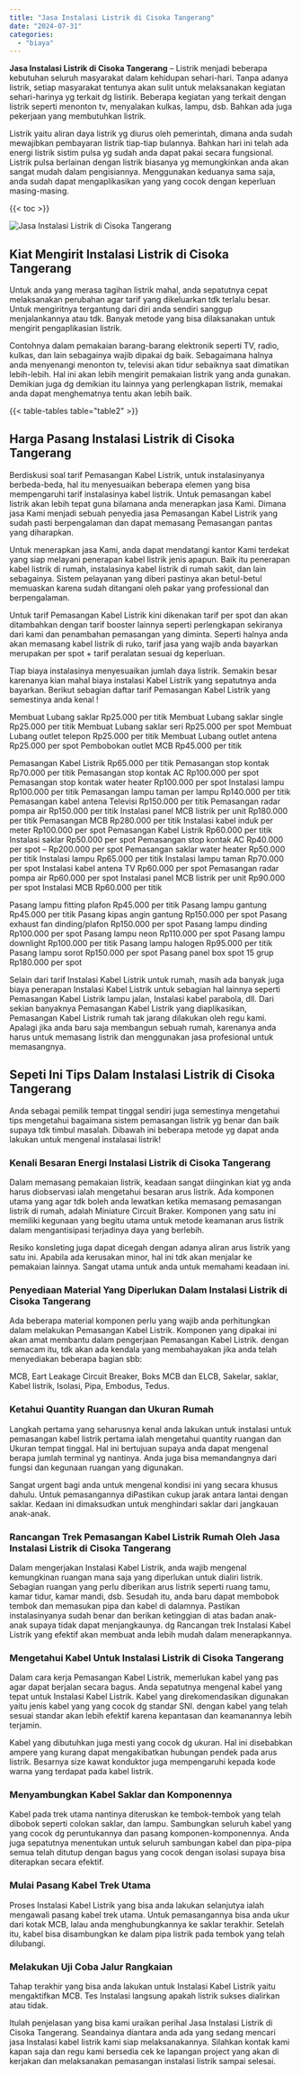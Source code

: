 ```yaml
---
title: "Jasa Instalasi Listrik di Cisoka Tangerang"
date: "2024-07-31"
categories: 
  - "biaya"
---
```


**Jasa Instalasi Listrik di Cisoka Tangerang** – Listrik menjadi beberapa kebutuhan seluruh masyarakat dalam kehidupan sehari-hari. Tanpa adanya listrik, setiap masyarakat tentunya akan sulit untuk melaksanakan kegiatan sehari-harinya yg terkait dg listirik. Beberapa kegiatan yang terkait dengan listrik seperti menonton tv, menyalakan kulkas, lampu, dsb. Bahkan ada juga pekerjaan yang membutuhkan listrik.

Listrik yaitu aliran daya listrik yg diurus oleh pemerintah, dimana anda sudah mewajibkan pembayaran listrik tiap-tiap bulannya. Bahkan hari ini telah ada energi listrik sistim pulsa yg sudah anda dapat pakai secara fungsional. Listrik pulsa berlainan dengan listrik biasanya yg memungkinkan anda akan sangat mudah dalam pengisiannya. Menggunakan keduanya sama saja, anda sudah dapat mengaplikasikan yang yang cocok dengan keperluan masing-masing.

{{< toc >}}

![Jasa Instalasi Listrik di Cisoka Tangerang](/images/instalasi-listrik-murah08.png)

## Kiat Mengirit Instalasi Listrik di Cisoka Tangerang

Untuk anda yang merasa tagihan listrik mahal, anda sepatutnya cepat melaksanakan perubahan agar tarif yang dikeluarkan tdk terlalu besar. Untuk mengiritnya tergantung dari diri anda sendiri sanggup menjalankannya atau tdk. Banyak metode yang bisa dilaksanakan untuk mengirit pengaplikasian listrik.

Contohnya dalam pemakaian barang-barang elektronik seperti TV, radio, kulkas, dan lain sebagainya wajib dipakai dg baik. Sebagaimana halnya anda menyenangi menonton tv, televisi akan tidur sebaiknya saat dimatikan lebih-lebih. Hal ini akan lebih mengirit pemakaian listrik yang anda gunakan. Demikian juga dg demikian itu lainnya yang perlengkapan listrik, memakai anda dapat menghematnya tentu akan lebih baik.

{{< table-tables table="table2" >}}

## Harga Pasang Instalasi Listrik di Cisoka Tangerang

Berdiskusi soal tarif Pemasangan Kabel Listrik, untuk instalasinyanya berbeda-beda, hal itu menyesuaikan beberapa elemen yang bisa mempengaruhi tarif instalasinya kabel listrik. Untuk pemasangan kabel listrik akan lebih tepat guna bilamana anda menerapkan jasa Kami. Dimana jasa Kami menjadi sebuah penyedia jasa Pemasangan Kabel Listrik yang sudah pasti berpengalaman dan dapat memasang Pemasangan pantas yang diharapkan.

Untuk menerapkan jasa Kami, anda dapat mendatangi kantor Kami terdekat yang siap melayani penerapan kabel listrik jenis apapun. Baik itu penerapan kabel listrik di rumah, instalasinya kabel listrik di rumah sakit, dan lain sebagainya. Sistem pelayanan yang diberi pastinya akan betul-betul memuaskan karena sudah ditangani oleh pakar yang professional dan berpengalaman.

Untuk tarif Pemasangan Kabel Listrik kini dikenakan tarif per spot dan akan ditambahkan dengan tarif booster lainnya seperti perlengkapan sekiranya dari kami dan penambahan pemasangan yang diminta. Seperti halnya anda akan memasang kabel listrik di ruko, tarif jasa yang wajib anda bayarkan merupakan per spot + tarif peralatan sesuai dg keperluan.

Tiap biaya instalasinya menyesuaikan jumlah daya listrik. Semakin besar karenanya kian mahal biaya instalasi Kabel Listrik yang sepatutnya anda bayarkan. Berikut sebagian daftar tarif Pemasangan Kabel Listrik yang semestinya anda kenal !

Membuat Lubang saklar Rp25.000 per titik Membuat Lubang saklar single Rp25.000 per titik Membuat Lubang saklar seri Rp25.000 per spot Membuat Lubang outlet telepon Rp25.000 per titik Membuat Lubang outlet antena Rp25.000 per spot Pembobokan outlet MCB Rp45.000 per titik

Pemasangan Kabel Listrik Rp65.000 per titik Pemasangan stop kontak Rp70.000 per titik Pemasangan stop kontak AC Rp100.000 per spot Pemasangan stop kontak water heater Rp100.000 per spot Instalasi lampu Rp100.000 per titik Pemasangan lampu taman per lampu Rp140.000 per titik Pemasangan kabel antena Televisi Rp150.000 per titik Pemasangan radar pompa air Rp150.000 per titik Instalasi panel MCB listrik per unit Rp180.000 per titik Pemasangan MCB Rp280.000 per titik Instalasi kabel induk per meter Rp100.000 per spot Pemasangan Kabel Listrik Rp60.000 per titik Instalasi saklar Rp50.000 per spot Pemasangan stop kontak AC Rp40.000 per spot – Rp200.000 per spot Pemasangan saklar water heater Rp50.000 per titik Instalasi lampu Rp65.000 per titik Instalasi lampu taman Rp70.000 per spot Instalasi kabel antena TV Rp60.000 per spot Pemasangan radar pompa air Rp60.000 per spot Instalasi panel MCB listrik per unit Rp90.000 per spot Instalasi MCB Rp60.000 per titik

Pasang lampu fitting plafon Rp45.000 per titik Pasang lampu gantung Rp45.000 per titik Pasang kipas angin gantung Rp150.000 per spot Pasang exhaust fan dinding/plafon Rp150.000 per spot Pasang lampu dinding Rp100.000 per spot Pasang lampu neon Rp110.000 per spot Pasang lampu downlight Rp100.000 per titik Pasang lampu halogen Rp95.000 per titik Pasang lampu sorot Rp150.000 per spot Pasang panel box spot 15 grup Rp180.000 per spot

Selain dari tarif Instalasi Kabel Listrik untuk rumah, masih ada banyak juga biaya penerapan Instalasi Kabel Listrik untuk sebagian hal lainnya seperti Pemasangan Kabel Listrik lampu jalan, Instalasi kabel parabola, dll. Dari sekian banyaknya Pemasangan Kabel Listrik yang diaplikasikan, Pemasangan Kabel Listrik rumah tak jarang dilakukan oleh regu kami. Apalagi jika anda baru saja membangun sebuah rumah, karenanya anda harus untuk memasang listrik dan menggunakan jasa profesional untuk memasangnya.

## Sepeti Ini Tips Dalam Instalasi Listrik di Cisoka Tangerang


Anda sebagai pemilik tempat tinggal sendiri juga semestinya mengetahui tips mengetahui bagaimana sistem pemasangan listrik yg benar dan baik supaya tdk timbul masalah. Dibawah ini beberapa metode yg dapat anda lakukan untuk mengenal instalasai listrik!

### Kenali Besaran Energi Instalasi Listrik di Cisoka Tangerang

Dalam memasang pemakaian listrik, keadaan sangat diinginkan kiat yg anda harus diobservasi ialah mengetahui besaran arus listrik. Ada komponen utama yang agar tdk boleh anda lewatkan ketika memasang pemasangan listrik di rumah, adalah Miniature Circuit Braker. Komponen yang satu ini memiliki kegunaan yang begitu utama untuk metode keamanan arus listrik dalam mengantisipasi terjadinya daya yang berlebih.

Resiko konsleting juga dapat dicegah dengan adanya aliran arus listrik yang satu ini. Apabila ada kerusakan minor, hal ini tdk akan menjalar ke pemakaian lainnya. Sangat utama untuk anda untuk memahami keadaan ini.

### Penyediaan Material Yang Diperlukan Dalam Instalasi Listrik di Cisoka Tangerang

Ada beberapa material komponen perlu yang wajib anda perhitungkan dalam melakukan Pemasangan Kabel Listrik. Komponen yang dipakai ini akan amat membantu dalam pengerjaan Pemasangan Kabel Listrik. dengan semacam itu, tdk akan ada kendala yang membahayakan jika anda telah menyediakan beberapa bagian sbb:

MCB, Eart Leakage Circuit Breaker, Boks MCB dan ELCB, Sakelar, saklar, Kabel listrik, Isolasi, Pipa, Embodus, Tedus.

### Ketahui Quantity Ruangan dan Ukuran Rumah

Langkah pertama yang seharusnya kenal anda lakukan untuk instalasi untuk pemasangan kabel listrik pertama ialah mengetahui quantity ruangan dan Ukuran tempat tinggal. Hal ini bertujuan supaya anda dapat mengenal berapa jumlah terminal yg nantinya. Anda juga bisa memandangnya dari fungsi dan kegunaan ruangan yang digunakan.

Sangat urgent bagi anda untuk mengenal kondisi ini yang secara khusus dahulu. Untuk pemasangannya diPastikan cukup jarak antara lantai dengan saklar. Kedaan ini dimaksudkan untuk menghindari saklar dari jangkauan anak-anak.

### Rancangan Trek Pemasangan Kabel Listrik Rumah Oleh Jasa Instalasi Listrik di Cisoka Tangerang

Dalam mengerjakan Instalasi Kabel Listrik, anda wajib mengenal kemungkinan ruangan mana saja yang diperlukan untuk dialiri listrik. Sebagian ruangan yang perlu diberikan arus listrik seperti ruang tamu, kamar tidur, kamar mandi, dsb. Sesudah itu, anda baru dapat membobok tembok dan memasukan pipa dan kabel di dalamnya. Pastikan instalasinyanya sudah benar dan berikan ketinggian di atas badan anak-anak supaya tidak dapat menjangkaunya. dg Rancangan trek Instalasi Kabel Listrik yang efektif akan membuat anda lebih mudah dalam menerapkannya.

### Mengetahui Kabel Untuk Instalasi Listrik di Cisoka Tangerang

Dalam cara kerja Pemasangan Kabel Listrik, memerlukan kabel yang pas agar dapat berjalan secara bagus. Anda sepatutnya mengenal kabel yang tepat untuk Instalasi Kabel Listrik. Kabel yang direkomendasikan digunakan yaitu jenis kabel yang yang cocok dg standar SNI. dengan kabel yang telah sesuai standar akan lebih efektif karena kepantasan dan keamanannya lebih terjamin.

Kabel yang dibutuhkan juga mesti yang cocok dg ukuran. Hal ini disebabkan ampere yang kurang dapat mengakibatkan hubungan pendek pada arus listrik. Besarnya size kawat konduktor juga mempengaruhi kepada kode warna yang terdapat pada kabel listrik.

### Menyambungkan Kabel Saklar dan Komponennya

Kabel pada trek utama nantinya diteruskan ke tembok-tembok yang telah dibobok seperti colokan saklar, dan lampu. Sambungkan seluruh kabel yang yang cocok dg peruntukannya dan pasang komponen-komponennya. Anda juga sepatutnya menentukan untuk seluruh sambungan kabel dan pipa-pipa semua telah ditutup dengan bagus yang cocok dengan isolasi supaya bisa diterapkan secara efektif.

### Mulai Pasang Kabel Trek Utama

Proses Instalasi Kabel Listrik yang bisa anda lakukan selanjutya ialah mengawali pasang kabel trek utama. Untuk pemasangannya bisa anda ukur dari kotak MCB, lalau anda menghubungkannya ke saklar terakhir. Setelah itu, kabel bisa disambungkan ke dalam pipa listrik pada tembok yang telah dilubangi.

### Melakukan Uji Coba Jalur Rangkaian

Tahap terakhir yang bisa anda lakukan untuk Instalasi Kabel Listrik yaitu mengaktifkan MCB. Tes Instalasi langsung apakah listrik sukses dialirkan atau tidak.

Itulah penjelasan yang bisa kami uraikan perihal Jasa Instalasi Listrik di Cisoka Tangerang. Seandainya diantara anda ada yang sedang mencari jasa Instalasi kabel listrik kami siap melaksanakannya. Silahkan kontak kami kapan saja dan regu kami bersedia cek ke lapangan project yang akan di kerjakan dan melaksanakan pemasangan instalasi listrik sampai selesai.
